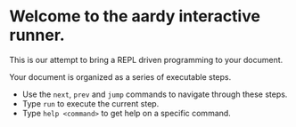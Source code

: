 # Welcome to the aardy interactive runner.

This is our attempt to bring a REPL driven programming to your document.

Your document is organized as a series of executable steps.

* Use the `next`, `prev` and `jump` commands to navigate through these steps.
* Type `run` to execute the current step.
* Type `help <command>` to get help on a specific command.


